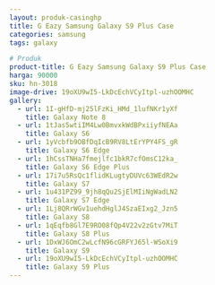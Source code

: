 ```yaml
---
layout: produk-casinghp
title: G Eazy Samsung Galaxy S9 Plus Case
categories: samsung
tags: galaxy

# Produk
product-title: G Eazy Samsung Galaxy S9 Plus Case
harga: 90000
sku: hn-3018
image-drive: 19oXU9wI5-LkDcEchVCyItpl-uzhOOMHC
gallery:
  - url: 1I-gHfD-mj25lFzKi_HMd_1lufNKr1yXf
    title: Galaxy Note 8
  - url: 1tJas5wtiIM4Lw0BmvxkWdBPxiiyfNEAa
    title: Galaxy S6
  - url: 1yVcbfb9OBfDqIcB9RV8LtErYPY4FS_gR
    title: Galaxy S6 Edge
  - url: 1hCssTNHa7fmejlfc1bkR7cfOmsC12ka_
    title: Galaxy S6 Edge Plus
  - url: 17i7u5RsQc1flidKLugtyDUVc63WEdR2w
    title: Galaxy S7
  - url: 1u431PZ99_9jh8qQu2SjElMIiNgWadLN2
    title: Galaxy S7 Edge
  - url: 1Lj8QRrWGv1uehdHglJ4SzaEIxg2_Jzn5
    title: Galaxy S8
  - url: 1qEqfb8Gl7E9RO08fQp4V22v2zGtv7MiT
    title: Galaxy S8 Plus
  - url: 1DxWJ6OmC2wLcfN96cGRFYJ65l-WSoXi9
    title: Galaxy S9
  - url: 19oXU9wI5-LkDcEchVCyItpl-uzhOOMHC
    title: Galaxy S9 Plus
---
```

